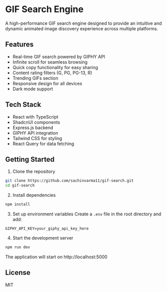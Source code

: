# GIF Search Engine

A high-performance GIF search engine designed to provide an intuitive and dynamic animated image discovery experience across multiple platforms.

## Features

- Real-time GIF search powered by GIPHY API
- Infinite scroll for seamless browsing
- Quick copy functionality for easy sharing
- Content rating filters (G, PG, PG-13, R)
- Trending GIFs section
- Responsive design for all devices
- Dark mode support

## Tech Stack

- React with TypeScript
- ShadcnUI components
- Express.js backend
- GIPHY API integration
- Tailwind CSS for styling
- React Query for data fetching

## Getting Started

1. Clone the repository
```bash
git clone https://github.com/sachinvarma11/gif-search.git
cd gif-search
```

2. Install dependencies
```bash
npm install
```

3. Set up environment variables
Create a `.env` file in the root directory and add:
```
GIPHY_API_KEY=your_giphy_api_key_here
```

4. Start the development server
```bash
npm run dev
```

The application will start on http://localhost:5000

## License

MIT
